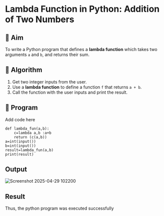 # Lambda Function in Python: Addition of Two Numbers

## 🎯 Aim
To write a Python program that defines a **lambda function** which takes two arguments `a` and `b`, and returns their sum.

## 🧠 Algorithm
1. Get two integer inputs from the user.
2. Use a **lambda function** to define a function `f` that returns `a + b`.
3. Call the function with the user inputs and print the result.

## 🧾 Program
Add code here
```
def lambda_fun(a,b):
    c=lambda a,b :a+b
    return (c(a,b))
a=int(input())
b=int(input())
result=lambda_fun(a,b)
print(result)
```
## Output
![Screenshot 2025-04-29 102200](https://github.com/user-attachments/assets/ae2e6789-e2af-4373-bd94-70d018967c7b)

## Result
Thus, the python program was executed successfully
